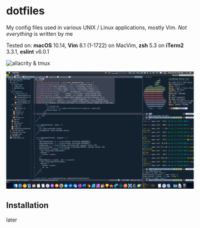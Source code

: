 # dotfiles
My config files used in various UNIX / Linux applications, mostly Vim. *Not everything* is written by me

Tested on: **macOS** 10.14, **Vim** 8.1 (1-1722) on MacVim, **zsh** 5.3 on **iTerm2** 3.3.1, **eslint** v6.0.1

![allacrity & tmux](previews/preview_tmux.png)

![vim2](previews/preview_vim_3.png)

## Installation
later

